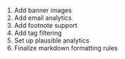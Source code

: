 1) Add banner images
2) Add email analytics
3) Add footnote support
4) Add tag filtering
5) Set up plausible analytics
6) Finalize markdown formatting rules
